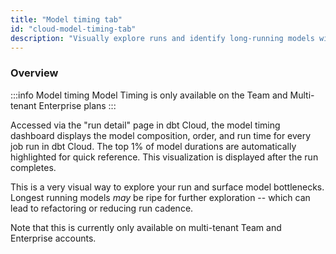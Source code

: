 ```yaml
---
title: "Model timing tab"
id: "cloud-model-timing-tab"
description: "Visually explore runs and identify long-running models with the model timing dashboard."
---
```


### Overview

:::info Model timing
Model Timing is only available on the Team and Multi-tenant Enterprise plans
:::

Accessed via the "run detail" page in dbt Cloud, the model timing dashboard displays the model composition, order, and run time for every job run in dbt Cloud. The top 1% of model durations are automatically highlighted for quick reference.  This visualization is displayed after the run completes.

This is a very visual way to explore your run and surface model bottlenecks. Longest running models *may* be ripe for further exploration -- which can lead to refactoring or reducing run cadence.

Note that this is currently only available on multi-tenant Team and Enterprise accounts.

<LoomVideo id="28a49a5c511c4063b4a3381cb81a03cf" />
